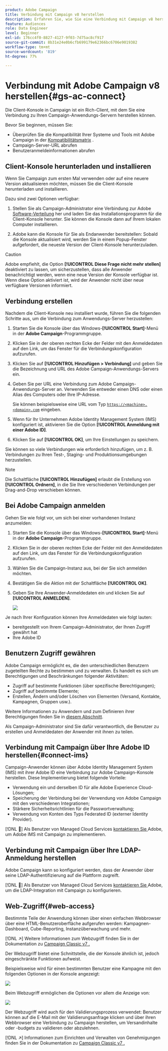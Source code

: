 ```yaml
---
product: Adobe Campaign
title: Verbindung mit Campaign v8 herstellen
description: Erfahren Sie, wie Sie eine Verbindung mit Campaign v8 herstellen.
feature: Audiences
role: Data Engineer
level: Beginner
exl-id: 176cc4f0-8827-4127-9f03-7d75ac8cf917
source-git-commit: 8b31e24e0b6cfb699179e62366bc6706e9019382
workflow-type: tm+mt
source-wordcount: '819'
ht-degree: 77%

---
```


# Verbindung mit Adobe Campaign v8 herstellen{#gs-ac-connect}

Die Client-Konsole in Campaign ist ein Rich-Client, mit dem Sie eine Verbindung zu Ihren Campaign-Anwendungs-Servern herstellen können.

Bevor Sie beginnen, müssen Sie:

* Überprüfen Sie die Kompatibilität Ihrer Systeme und Tools mit Adobe Campaign in der [Kompatibilitätsmatrix](compatibility-matrix.md) .
* Campaign-Server-URL abrufen
* Benutzeranmeldeinformationen abrufen

## Client-Konsole herunterladen und installieren

Wenn Sie Campaign zum ersten Mal verwenden oder auf eine neuere Version aktualisieren möchten, müssen Sie die Client-Konsole herunterladen und installieren.

Dazu sind zwei Optionen verfügbar:

1. Stellen Sie als Campaign-Administrator eine Verbindung zur Adobe [Software-Verteilung](https://experience.adobe.com/#/downloads/content/software-distribution/en/campaign.html) her und laden Sie das Installationsprogramm für die Client-Konsole herunter. Sie können die Konsole dann auf Ihrem lokalen Computer installieren.

1. Adobe kann die Konsole für Sie als Endanwender bereitstellen: Sobald die Konsole aktualisiert wird, werden Sie in einem Popup-Fenster aufgefordert, die neueste Version der Client-Konsole herunterzuladen.

>[!CAUTION]
>
>Adobe empfiehlt, die Option **[!UICONTROL Diese Frage nicht mehr stellen]** deaktiviert zu lassen, um sicherzustellen, dass alle Anwender benachrichtigt werden, wenn eine neue Version der Konsole verfügbar ist.  Wenn diese Option aktiviert ist, wird der Anwender nicht über neue verfügbare Versionen informiert.

## Verbindung erstellen

Nachdem die Client-Konsole neu installiert wurde, führen Sie die folgenden Schritte aus, um die Verbindung zum Anwendungs-Server herzustellen:

1. Starten Sie die Konsole über das Windows-**[!UICONTROL Start]**-Menü in der **Adobe Campaign**-Programmgruppe.

1. Klicken Sie in der oberen rechten Ecke der Felder mit den Anmeldedaten auf den Link, um das Fenster für die Verbindungskonfiguration aufzurufen.

1. Klicken Sie auf **[!UICONTROL Hinzufügen > Verbindung]** und geben Sie die Bezeichnung und URL des Adobe Campaign-Anwendungs-Servers ein.

1. Geben Sie per URL eine Verbindung zum Adobe Campaign-Anwendungs-Server an. Verwenden Sie entweder einen DNS oder einen Alias des Computers oder Ihre IP-Adresse.

   Sie können beispielsweise eine URL vom Typ [`https://<machine>.<domain>.com`](https://myserver.adobe.com) eingeben.

1. Wenn für Ihr Unternehmen Adobe Identity Management System (IMS) konfiguriert ist, aktivieren Sie die Option **[!UICONTROL Anmeldung mit einer Adobe ID]**.

1. Klicken Sie auf **[!UICONTROL OK]**, um Ihre Einstellungen zu speichern.

Sie können so viele Verbindungen wie erforderlich hinzufügen, um z. B. Verbindungen zu Ihren Test-, Staging- und Produktionsumgebungen herzustellen.

>[!NOTE]
>
>Die Schaltfläche **[!UICONTROL Hinzufügen]** erlaubt die Erstellung von **[!UICONTROL Ordnern]**, in die Sie Ihre verschiedenen Verbindungen per Drag-and-Drop verschieben können.

## Bei Adobe Campaign anmelden

Gehen Sie wie folgt vor, um sich bei einer vorhandenen Instanz anzumelden:

1. Starten Sie die Konsole über das Windows-**[!UICONTROL Start]**-Menü in der **Adobe Campaign**-Programmgruppe.

1. Klicken Sie in der oberen rechten Ecke der Felder mit den Anmeldedaten auf den Link, um das Fenster für die Verbindungskonfiguration aufzurufen.

1. Wählen Sie die Campaign-Instanz aus, bei der Sie sich anmelden möchten.

1. Bestätigen Sie die Aktion mit der Schaltfläche **[!UICONTROL OK]**.

1. Geben Sie Ihre Anwender-Anmeldedaten ein und klicken Sie auf **[!UICONTROL ANMELDEN]**.

   ![](assets/sign-in-v8.png)

Je nach Ihrer Konfiguration können Ihre Anmeldedaten wie folgt lauten:

* bereitgestellt von Ihrem Campaign-Administrator, der Ihnen Zugriff gewährt hat
* Ihre Adobe ID

## Benutzern Zugriff gewähren

Adobe Campaign ermöglicht es, die den unterschiedlichen Benutzern zugeteilten Rechte zu bestimmen und zu verwalten. Es handelt es sich um Berechtigungen und Beschränkungen folgender Aktivitäten:

* Zugriff auf bestimmte Funktionen (über spezifische Berechtigungen);
* Zugriff auf bestimmte Elemente;
* Erstellen, Ändern und/oder Löschen von Elementen (Versand, Kontakte, Kampagnen, Gruppen usw.).

Weitere Informationen zu Anwendern und zum Definieren ihrer Berechtigungen finden Sie in [diesem Abschnitt](permissions.md).

Als Campaign-Administrator sind Sie dafür verantwortlich, die Benutzer zu erstellen und Anmeldedaten der Anwender mit ihnen zu teilen.

## Verbindung mit Campaign über Ihre Adobe ID herstellen{#connect-ims}

Campaign-Anwender können über Adobe Identity Management System (IMS) mit ihrer Adobe ID eine Verbindung zur Adobe Campaign-Konsole herstellen. Diese Implementierung bietet folgende Vorteile:

* Verwendung ein und derselben ID für alle Adobe Experience Cloud-Lösungen;
* Speicherung der Verbindung bei der Verwendung von Adobe Campaign mit den verschiedenen Integrationen;
* Stärkere Sicherheitsrichtlinien für die Passwortverwaltung;
* Verwendung von Konten des Typs Federated ID (externer Identity Provider).

[!DNL :speech_balloon:] Als Benutzer von Managed Cloud Services  [kontaktieren Sie ](campaign-faq.md#support) Adobe, um Adobe IMS mit Campaign zu implementieren.

## Verbindung mit Campaign über Ihre LDAP-Anmeldung herstellen

Adobe Campaign kann so konfiguriert werden, dass der Anwender über seine LDAP-Authentifizierung auf die Plattform zugreift.

[!DNL :speech_balloon:] Als Benutzer von Managed Cloud Services  [kontaktieren Sie ](campaign-faq.md#support) Adobe, um die LDAP-Integration mit Campaign zu konfigurieren.


## Web-Zugriff{#web-access}

Bestimmte Teile der Anwendung können über einen einfachen Webbrowser über eine HTML-Benutzeroberfläche aufgerufen werden: Kampagnen-Dashboard, Cube-Reporting, Instanzüberwachung und mehr.

[!DNL :arrow_upper_right:] Weitere Informationen zum Webzugriff finden Sie in der Dokumentation zu  [Campaign Classic v7 .](https://experienceleague.adobe.com/docs/campaign-classic/using/getting-started/starting-with-adobe-campaign/campaign-workspace/adobe-campaign-workspace.html?lang=en#console-and-web-access)

Der Webzugriff bietet eine Schnittstelle, die der Konsole ähnlich ist, jedoch eingeschränkte Funktionen aufweist.

Beispielsweise wird für einen bestimmten Benutzer eine Kampagne mit den folgenden Optionen in der Konsole angezeigt:

![](assets/campaign-from-console.png)

Beim Webzugriff ermöglichen die Optionen vor allem die Anzeige von:

![](assets/campaign-from-web.png)

Der Webzugriff wird auch für den Validierungsprozess verwendet: Benutzer können auf die E-Mail mit der Validierungsanfrage klicken und über ihren Webbrowser eine Verbindung zu Campaign herstellen, um Versandinhalte oder -budgets zu validieren oder abzulehnen.

[!DNL :arrow_upper_right:] Informationen zum Einrichten und Verwalten von Genehmigungen finden Sie in der Dokumentation zu  [Campaign Classic v7 .](https://experienceleague.adobe.com/docs/campaign-classic/using/orchestrating-campaigns/orchestrate-campaigns/marketing-campaign-approval.html?lang=de#orchestrating-campaigns)
